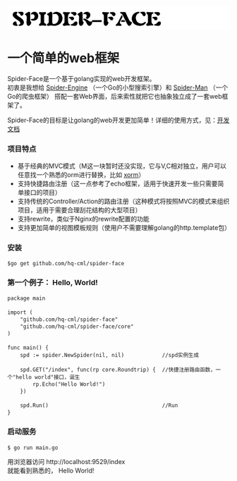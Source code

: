 ![标题](./img/SPIDER-FACE.png)

# 一个简单的web框架
Spider-Face是一个基于golang实现的web开发框架。  
初衷是我想给 [Spider-Engine](https://github.com/hq-cml/spider-engine) （一个Go的小型搜索引擎）和 [Spider-Man](https://github.com/hq-cml/spider-engine) （一个Go的爬虫框架） 搭配一套Web界面，后来索性就把它也抽象独立成了一套web框架了。

Spider-Face的目标是让golang的web开发更加简单！详细的使用方式，见：[开发文档](./design.md)

### 项目特点
* 基于经典的MVC模式（M这一块暂时还没实现，它与V,C相对独立，用户可以任意找一个熟悉的orm进行替换，比如 [xorm](http://www.xorm.io)）
* 支持快捷路由注册（这一点参考了echo框架，适用于快速开发一些只需要简单接口的项目）
* 支持传统的Controller/Action的路由注册（这种模式将按照MVC的模式来组织项目，适用于需要合理刮花结构的大型项目）
* 支持rewrite，类似于Nginx的rewrite配置的功能
* 支持更加简单的视图模板规则（使用户不需要理解golang的http.template包）

### 安装
```
$go get github.com/hq-cml/spider-face
```

### 第一个例子： Hello, World!

```
package main

import (
	"github.com/hq-cml/spider-face"
	"github.com/hq-cml/spider-face/core"
)

func main() {
	spd := spider.NewSpider(nil, nil)            //spd实例生成

	spd.GET("/index", func(rp core.Roundtrip) {  //快捷注册路由函数，一个"hello world"接口，诞生
		rp.Echo("Hello World!")
	})

	spd.Run()                                    //Run
}
```

### 启动服务
```
$ go run main.go
```

用浏览器访问 http://localhost:9529/index  
就能看到熟悉的， Hello World!

